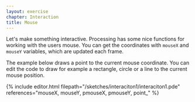 ```yaml
---
layout: exercise
chapter: Interaction
title: Mouse
---
```


Let's make something interactive. Processing has some nice functions for working with the users mouse. You can get the coordinates with <code>mouseX</code> and <code>mouseY</code> variables, which are updated each frame.

The example below draws a point to the current mouse coordinate. You can edit the code to draw for example a rectangle, circle or a line to the current mouse position.

{% include editor.html filepath="/sketches/interaciton1/interaciton1.pde" references="mouseX, mouseY, pmouseX, pmouseY, point_" %}